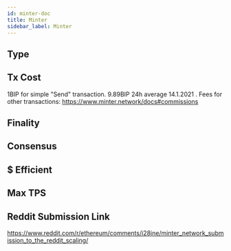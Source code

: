 ```yaml
---
id: minter-doc
title: Minter
sidebar_label: Minter
---
```


## Type

## Tx Cost
1BIP for simple "Send" transaction. 9.89BIP 24h average 14.1.2021 . Fees for other transactions: https://www.minter.network/docs#commissions
## Finality

## Consensus

## $ Efficient

## Max TPS

## Reddit Submission Link

https://www.reddit.com/r/ethereum/comments/i28jne/minter_network_submission_to_the_reddit_scaling/
